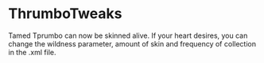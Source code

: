 # ThrumboTweaks
Tamed Tрrumbo can now be skinned alive.
If your heart desires, you can change the wildness parameter, amount of skin and frequency of collection in the .xml file.
